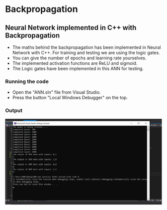 # Backpropagation
## Neural Network implemented in C++ with Backpropagation
- The maths behind the backpropagation has been implemented in Neural Network with C++. For training and testing we are using the logic gates.
- You can give the number of epochs and learning rate yourselves.
- The implemented activation functions are ReLU and sigmoid.
- The Logic gates have been implemented in this ANN for testing.

### Running the code
- Open the "ANN.sln" file from Visual Studio.
- Press the button "Local Windows Debugger" on the top.

### Output
![output](https://github.com/manishdhakal/Backpropagation/blob/master/output/ANN-op.png)
